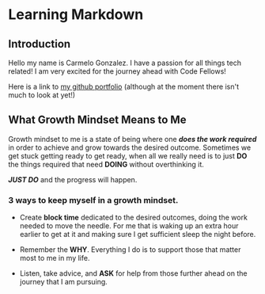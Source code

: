 # Learning Markdown

## Introduction
Hello my name is Carmelo Gonzalez.  I have a passion for all things tech related! I am very excited for the journey ahead with Code Fellows!

Here is a link to [my github portfolio](https://github.com/MelodicXP) (although at the moment there isn't much to look at yet!)

## What Growth Mindset Means to Me
Growth mindset to me is a state of being where one ***does the work required*** in order to achieve and grow towards the desired outcome.  Sometimes we get stuck getting ready to get ready, when all we really need is to just **DO** the things required that need **DOING** without overthinking it.  

***JUST DO*** and the progress will happen.  

### 3 ways to keep myself in a growth mindset.

- Create **block time** dedicated to the desired outcomes, doing the work needed to move the needle.  For me that is waking up an extra hour earlier to get at it and making sure I get sufficient sleep the night before.

- Remember the **WHY**.  Everything I do is to support those that matter most to me in my life.

- Listen, take advice, and **ASK** for help from those further ahead on the journey that I am pursuing.
